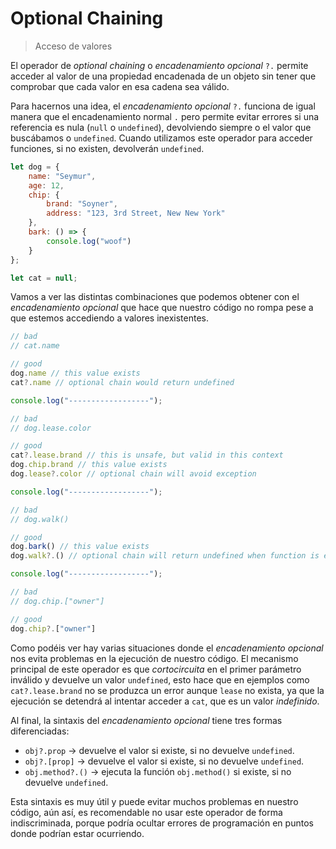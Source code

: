 # Optional Chaining

> Acceso de valores

El operador de *optional chaining* o *encadenamiento opcional* `?.` permite acceder al valor de una propiedad encadenada de un objeto sin tener que comprobar que cada valor en esa cadena sea válido.

Para hacernos una idea, el *encadenamiento opcional* `?.` funciona de igual manera que el encadenamiento normal `.` pero permite evitar errores si una referencia es nula (`null` o `undefined`), devolviendo siempre o el valor que buscábamos o `undefined`. Cuando utilizamos este operador para acceder funciones, si no existen, devolverán `undefined`.

```javascript
let dog = {
    name: "Seymur",
    age: 12,
    chip: {
        brand: "Soyner",
        address: "123, 3rd Street, New New York"
    },
    bark: () => {
        console.log("woof")
    }
};

let cat = null;
```

Vamos a ver las distintas combinaciones que podemos obtener con el *encadenamiento opcional* que hace que nuestro código no rompa pese a que estemos accediendo a valores inexistentes.

```javascript
// bad
// cat.name

// good
dog.name // this value exists
cat?.name // optional chain would return undefined

console.log("------------------");

// bad
// dog.lease.color

// good
cat?.lease.brand // this is unsafe, but valid in this context
dog.chip.brand // this value exists
dog.lease?.color // optional chain will avoid exception

console.log("------------------");

// bad
// dog.walk()

// good
dog.bark() // this value exists
dog.walk?.() // optional chain will return undefined when function is executed

console.log("------------------");

// bad
// dog.chip.["owner"]

// good
dog.chip?.["owner"]
```

Como podéis ver hay varias situaciones donde el *encadenamiento opcional* nos evita problemas en la ejecución de nuestro código. El mecanismo principal de este operador es que *cortocircuita* en el primer parámetro inválido y devuelve un valor `undefined`, esto hace que en ejemplos como `cat?.lease.brand` no se produzca un error aunque `lease` no exista, ya que la ejecución se detendrá al intentar acceder a `cat`, que es un valor *indefinido*.

Al final, la sintaxis del *encadenamiento opcional* tiene tres formas diferenciadas:

* `obj?.prop` -> devuelve el valor si existe, si no devuelve `undefined`.
* `obj?.[prop]` -> devuelve el valor si existe, si no devuelve `undefined`.
* `obj.method?.()` -> ejecuta la función `obj.method()` si existe, si no devuelve `undefined`.

Esta sintaxis es muy útil y puede evitar muchos problemas en nuestro código, aún así, es recomendable no usar este operador de forma indiscriminada, porque podría ocultar errores de programación en puntos donde podrían estar ocurriendo.
